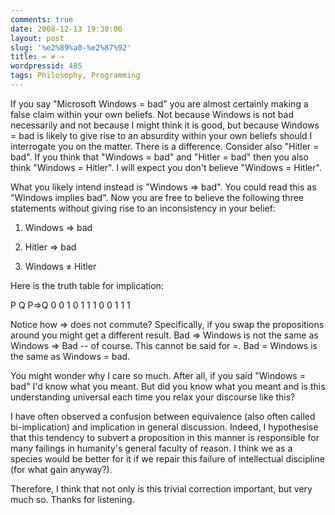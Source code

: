 ```yaml
---
comments: true
date: 2008-12-13 19:30:00
layout: post
slug: '%e2%89%a0-%e2%87%92'
title: = ≠ ⇒
wordpressid: 485
tags: Philosophy, Programming
---
```


If you say "Microsoft Windows = bad" you are almost certainly making a false claim within your own beliefs. Not because Windows is not bad necessarily and not because I might think it is good, but because Windows = bad is likely to give rise to an absurdity within your own beliefs should I interrogate you on the matter. There is a difference. Consider also "Hitler = bad". If you think that "Windows = bad" and "Hitler = bad" then you also think "Windows = Hitler". I will expect you don't believe "Windows = Hitler".

What you likely intend instead is "Windows ⇒ bad". You could read this as "Windows implies bad". Now you are free to believe the following three statements without giving rise to an inconsistency in your belief:




  1. Windows ⇒ bad


  2. Hitler ⇒ bad


  3. Windows ≠ Hitler



Here is the truth table for implication:


> 
P Q P⇒Q
0 0 1
0 1 1
1 0 0
1 1 1



Notice how ⇒ does not commute? Specifically, if you swap the propositions around you might get a different result. Bad ⇒ Windows is not the same as Windows ⇒ Bad -- of course. This cannot be said for =. Bad = Windows is the same as Windows = bad.

You might wonder why I care so much. After all, if you said "Windows = bad" I'd know what you meant. But did you know what you meant and is this understanding universal each time you relax your discourse like this?

I have often observed a confusion between equivalence (also often called bi-implication) and implication in general discussion. Indeed, I hypothesise that this tendency to subvert a proposition in this manner is responsible for many failings in humanity's general faculty of reason. I think we as a species would be better for it if we repair this failure of intellectual discipline (for what gain anyway?).

Therefore, I think that not only is this trivial correction important, but very much so. Thanks for listening.
